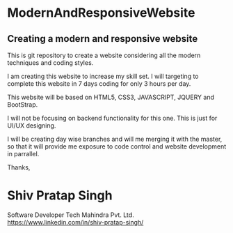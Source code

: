 # ModernAndResponsiveWebsite
Creating a modern and responsive website
----------------------------------------

This is git repository to create a website considering all the modern techniques and coding styles.

I am creating this website to increase my skill set.
I will targeting to complete this website in 7 days coding for only 3 hours per day.

This website will be based on HTML5, CSS3, JAVASCRIPT, JQUERY and BootStrap.

I will not be focusing on backend functionality for this one. This is just for UI/UX designing.

I will be creating day wise branches and will me merging it with the master, so that it will provide me exposure to code control and website development in parrallel.

Thanks,

# Shiv Pratap Singh
Software Developer
Tech Mahindra Pvt. Ltd.
https://www.linkedin.com/in/shiv-pratap-singh/
